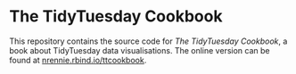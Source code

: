 # The TidyTuesday Cookbook

This repository contains the source code for *The TidyTuesday Cookbook*, a book about TidyTuesday data visualisations. The online version can be found at [nrennie.rbind.io/ttcookbook](https://nrennie.rbind.io/ttcookbook/).
